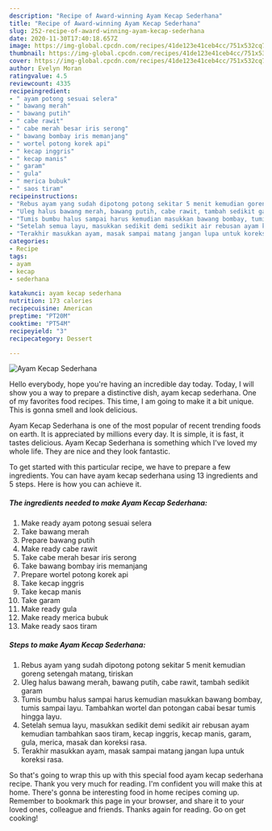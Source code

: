 ```yaml
---
description: "Recipe of Award-winning Ayam Kecap Sederhana"
title: "Recipe of Award-winning Ayam Kecap Sederhana"
slug: 252-recipe-of-award-winning-ayam-kecap-sederhana
date: 2020-11-30T17:40:18.657Z
image: https://img-global.cpcdn.com/recipes/41de123e41ceb4cc/751x532cq70/ayam-kecap-sederhana-foto-resep-utama.jpg
thumbnail: https://img-global.cpcdn.com/recipes/41de123e41ceb4cc/751x532cq70/ayam-kecap-sederhana-foto-resep-utama.jpg
cover: https://img-global.cpcdn.com/recipes/41de123e41ceb4cc/751x532cq70/ayam-kecap-sederhana-foto-resep-utama.jpg
author: Evelyn Moran
ratingvalue: 4.5
reviewcount: 4335
recipeingredient:
- " ayam potong sesuai selera"
- " bawang merah"
- " bawang putih"
- " cabe rawit"
- " cabe merah besar iris serong"
- " bawang bombay iris memanjang"
- " wortel potong korek api"
- " kecap inggris"
- " kecap manis"
- " garam"
- " gula"
- " merica bubuk"
- " saos tiram"
recipeinstructions:
- "Rebus ayam yang sudah dipotong potong sekitar 5 menit kemudian goreng setengah matang, tiriskan"
- "Uleg halus bawang merah, bawang putih, cabe rawit, tambah sedikit garam"
- "Tumis bumbu halus sampai harus kemudian masukkan bawang bombay, tumis sampai layu. Tambahkan wortel dan potongan cabai besar tumis hingga layu."
- "Setelah semua layu, masukkan sedikit demi sedikit air rebusan ayam kemudian tambahkan saos tiram, kecap inggris, kecap manis, garam, gula, merica, masak dan koreksi rasa."
- "Terakhir masukkan ayam, masak sampai matang jangan lupa untuk koreksi rasa."
categories:
- Recipe
tags:
- ayam
- kecap
- sederhana

katakunci: ayam kecap sederhana 
nutrition: 173 calories
recipecuisine: American
preptime: "PT20M"
cooktime: "PT54M"
recipeyield: "3"
recipecategory: Dessert

---
```



![Ayam Kecap Sederhana](https://img-global.cpcdn.com/recipes/41de123e41ceb4cc/751x532cq70/ayam-kecap-sederhana-foto-resep-utama.jpg)

Hello everybody, hope you're having an incredible day today. Today, I will show you a way to prepare a distinctive dish, ayam kecap sederhana. One of my favorites food recipes. This time, I am going to make it a bit unique. This is gonna smell and look delicious.



Ayam Kecap Sederhana is one of the most popular of recent trending foods on earth. It is appreciated by millions every day. It is simple, it is fast, it tastes delicious. Ayam Kecap Sederhana is something which I've loved my whole life. They are nice and they look fantastic.


To get started with this particular recipe, we have to prepare a few ingredients. You can have ayam kecap sederhana using 13 ingredients and 5 steps. Here is how you can achieve it.

<!--inarticleads1-->

##### The ingredients needed to make Ayam Kecap Sederhana:

1. Make ready  ayam potong sesuai selera
1. Take  bawang merah
1. Prepare  bawang putih
1. Make ready  cabe rawit
1. Take  cabe merah besar iris serong
1. Take  bawang bombay iris memanjang
1. Prepare  wortel potong korek api
1. Take  kecap inggris
1. Take  kecap manis
1. Take  garam
1. Make ready  gula
1. Make ready  merica bubuk
1. Make ready  saos tiram




<!--inarticleads2-->

##### Steps to make Ayam Kecap Sederhana:

1. Rebus ayam yang sudah dipotong potong sekitar 5 menit kemudian goreng setengah matang, tiriskan
1. Uleg halus bawang merah, bawang putih, cabe rawit, tambah sedikit garam
1. Tumis bumbu halus sampai harus kemudian masukkan bawang bombay, tumis sampai layu. Tambahkan wortel dan potongan cabai besar tumis hingga layu.
1. Setelah semua layu, masukkan sedikit demi sedikit air rebusan ayam kemudian tambahkan saos tiram, kecap inggris, kecap manis, garam, gula, merica, masak dan koreksi rasa.
1. Terakhir masukkan ayam, masak sampai matang jangan lupa untuk koreksi rasa.




So that's going to wrap this up with this special food ayam kecap sederhana recipe. Thank you very much for reading. I'm confident you will make this at home. There's gonna be interesting food in home recipes coming up. Remember to bookmark this page in your browser, and share it to your loved ones, colleague and friends. Thanks again for reading. Go on get cooking!
